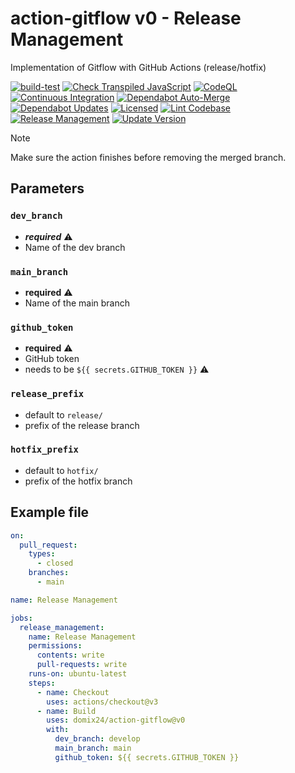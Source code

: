 # action-gitflow v0 - Release Management

Implementation of Gitflow with GitHub Actions (release/hotfix)

[![build-test](https://github.com/Domix24/action-gitflow/actions/workflows/test.yml/badge.svg)](https://github.com/Domix24/action-gitflow/actions/workflows/test.yml)
[![Check Transpiled JavaScript](https://github.com/Domix24/action-gitflow/actions/workflows/check-dist.yml/badge.svg)](https://github.com/Domix24/action-gitflow/actions/workflows/check-dist.yml)
[![CodeQL](https://github.com/Domix24/action-gitflow/actions/workflows/codeql-analysis.yml/badge.svg)](https://github.com/Domix24/action-gitflow/actions/workflows/codeql-analysis.yml)
[![Continuous Integration](https://github.com/Domix24/action-gitflow/actions/workflows/ci.yml/badge.svg)](https://github.com/Domix24/action-gitflow/actions/workflows/ci.yml)
[![Dependabot Auto-Merge](https://github.com/Domix24/action-gitflow/actions/workflows/auto-merge.yml/badge.svg)](https://github.com/Domix24/action-gitflow/actions/workflows/auto-merge.yml)
[![Dependabot Updates](https://github.com/Domix24/action-gitflow/actions/workflows/dependabot/dependabot-updates/badge.svg)](https://github.com/Domix24/action-gitflow/actions/workflows/dependabot/dependabot-updates)
[![Licensed](https://github.com/Domix24/action-gitflow/actions/workflows/licensed.yml/badge.svg)](https://github.com/Domix24/action-gitflow/actions/workflows/licensed.yml)
[![Lint Codebase](https://github.com/Domix24/action-gitflow/actions/workflows/linter.yml/badge.svg)](https://github.com/Domix24/action-gitflow/actions/workflows/linter.yml)
[![Release Management](https://github.com/Domix24/action-gitflow/actions/workflows/deploy-on-close.yml/badge.svg)](https://github.com/Domix24/action-gitflow/actions/workflows/deploy-on-close.yml)
[![Update Version](https://github.com/Domix24/action-gitflow/actions/workflows/update-version.yml/badge.svg)](https://github.com/Domix24/action-gitflow/actions/workflows/update-version.yml)

> [!NOTE]
> Make sure the action finishes before removing the merged branch.

## Parameters

### `dev_branch`

- _**required**_ ⚠️
- Name of the dev branch

### `main_branch`

- **required** ⚠️
- Name of the main branch

### `github_token`

- **required** ⚠️
- GitHub token
- needs to be `${{ secrets.GITHUB_TOKEN }}` ⚠️

### `release_prefix`

- default to `release/`
- prefix of the release branch

### `hotfix_prefix`

- default to `hotfix/`
- prefix of the hotfix branch

## Example file

```yaml
on:
  pull_request:
    types:
      - closed
    branches:
      - main

name: Release Management

jobs:
  release_management:
    name: Release Management
    permissions:
      contents: write
      pull-requests: write
    runs-on: ubuntu-latest
    steps:
      - name: Checkout
        uses: actions/checkout@v3
      - name: Build
        uses: domix24/action-gitflow@v0
        with:
          dev_branch: develop
          main_branch: main
          github_token: ${{ secrets.GITHUB_TOKEN }}
```
